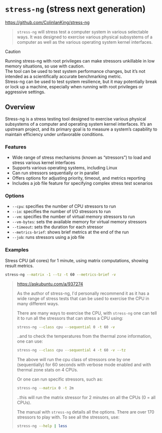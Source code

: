 # `stress-ng` (stress next generation)

https://github.com/ColinIanKing/stress-ng

> `stress-ng` will stress test a computer system in various selectable ways. It was designed to exercise various physical subsystems of a computer as well as the various operating system kernel interfaces.


> [!Caution]
>
> Running stress-ng with root privileges can make stressors unkillable in low memory situations, so use with caution.  
> The tool can be used to test system performance changes, but it’s not intended as a scientifically accurate benchmarking metric.  
> Stress-ng can be used to test system resilience, but it may potentially break or lock up a machine, especially when running with root privileges or aggressive settings.




## Overview

Stress-ng is a stress testing tool designed to exercise various physical subsystems of a computer and operating system kernel interfaces. It’s an upstream project, and its primary goal is to measure a system’s capability to maintain efficiency under unfavorable conditions.

### Features

- Wide range of stress mechanisms (known as “stressors”) to load and stress various kernel interfaces
- Supports various operating systems, including Linux
- Can run stressors sequentially or in parallel
- Offers options for adjusting priority, timeout, and metrics reporting
- Includes a job file feature for specifying complex stress test scenarios

### Options

- `--cpu`: specifies the number of CPU stressors to run
- `--io`: specifies the number of I/O stressors to run
- `--vm`: specifies the number of virtual memory stressors to run
- `--vm-bytes`: sets the available memory for virtual memory stressors
- `--timeout`: sets the duration for each stressor
- `--metrics-brief`: shows brief metrics at the end of the run
- `--job`: runs stressors using a job file

### Examples

Stress CPU (all cores) for 1 minute, using matrix computations, showing result metrics.

```sh
stress-ng --matrix -1 --tz -t 60 --metrics-brief -v
```

> https://askubuntu.com/a/937274
>
> As the author of stress-ng, I'd personally recommend it as it has a wide range of stress tests that can be used to exercise the CPU in many different ways.
> 
> There are many ways to exercise the CPU, with `stress-ng` one can tell it to run all the stressors that can stress a CPU using:
> 
> ```sh
> stress-ng --class cpu --sequential 0 -t 60 -v
> ```
> 
> ..and to check the temperatures from the thermal zone information, one can use:
> 
> ```sh
> stress-ng --class cpu --sequential 4 -t 60 -v --tz
> ```
> 
> The above will run the cpu class of stressors one by one (sequentially) for 60 seconds with verbose mode enabled and with thermal zone stats on 4 CPUs.
> 
> Or one can run specific stressors, such as:
> 
> ```sh
> stress-ng --matrix 0 -t 2m
> ```
> 
> ..this will run the matrix stressor for 2 minutes on all the CPUs (0 = all CPUs).
> 
> The manual with `stress-ng` details all the options. There are over 170 stressors to play with. To see all the stressors, use:
> 
> ```sh
> stress-ng --help | less
> ```


<!--

Run in a Docker image; parallel stressors with 4 CPU, 2 I/O, and 1 VM stressor, using 1GB of virtual memory; for 60 seconds: 

```sh
docker run -it --rm alexeiled/stress-ng --cpu 4 --io 2 --vm 1 --vm-bytes 1G --timeout 60s --metrics-brief
```

-->




